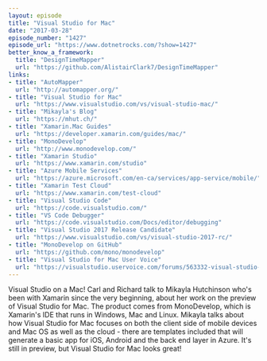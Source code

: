 ```yaml
---
layout: episode
title: "Visual Studio for Mac"
date: "2017-03-28"
episode_number: "1427"
episode_url: "https://www.dotnetrocks.com/?show=1427"
better_know_a_framework:
  title: "DesignTimeMapper"
  url: "https://github.com/AlistairClark7/DesignTimeMapper"
links:
- title: "AutoMapper"
  url: "http://automapper.org/"
- title: "Visual Studio for Mac"
  url: "https://www.visualstudio.com/vs/visual-studio-mac/"
- title: "Mikayla's Blog"
  url: "https://mhut.ch/"
- title: "Xamarin.Mac Guides"
  url: "https://developer.xamarin.com/guides/mac/"
- title: "MonoDevelop"
  url: "http://www.monodevelop.com/"
- title: "Xamarin Studio"
  url: "https://www.xamarin.com/studio"
- title: "Azure Mobile Services"
  url: "https://azure.microsoft.com/en-ca/services/app-service/mobile/"
- title: "Xamarin Test Cloud"
  url: "https://www.xamarin.com/test-cloud"
- title: "Visual Studio Code"
  url: "https://code.visualstudio.com/"
- title: "VS Code Debugger"
  url: "https://code.visualstudio.com/Docs/editor/debugging"
- title: "Visual Studio 2017 Release Candidate"
  url: "https://www.visualstudio.com/vs/visual-studio-2017-rc/"
- title: "MonoDevelop on GitHub"
  url: "https://github.com/mono/monodevelop"
- title: "Visual Studio for Mac User Voice"
  url: "https://visualstudio.uservoice.com/forums/563332-visual-studio-for-mac"
---
```


Visual Studio on a Mac! Carl and Richard talk to Mikayla Hutchinson who's been with Xamarin since the very beginning, about her work on the preview of Visual Studio for Mac. The product comes from MonoDevelop, which is Xamarin's IDE that runs in Windows, Mac and Linux. Mikayla talks about how Visual Studio for Mac focuses on both the client side of mobile devices and Mac OS as well as the cloud - there are templates included that will generate a basic app for iOS, Android and the back end layer in Azure. It's still in preview, but Visual Studio for Mac looks great!
